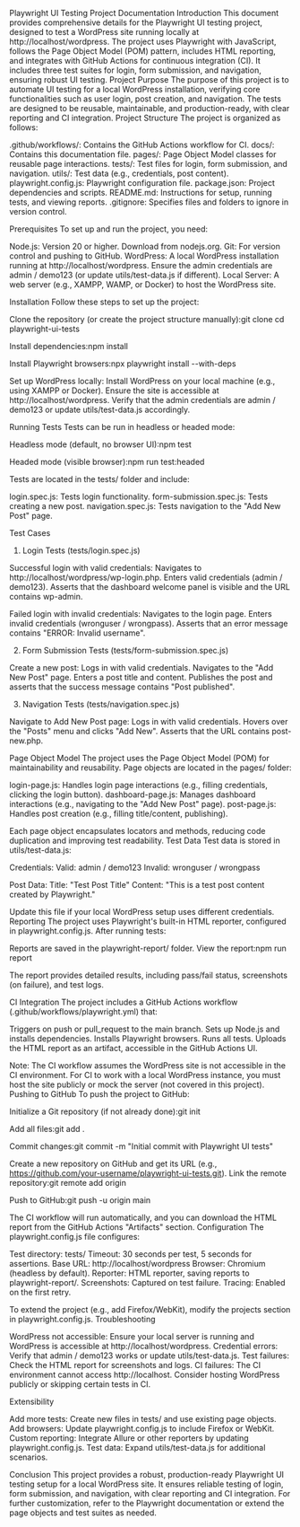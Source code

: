 Playwright UI Testing Project Documentation
Introduction
This document provides comprehensive details for the Playwright UI testing project, designed to test a WordPress site running locally at http://localhost/wordpress. The project uses Playwright with JavaScript, follows the Page Object Model (POM) pattern, includes HTML reporting, and integrates with GitHub Actions for continuous integration (CI). It includes three test suites for login, form submission, and navigation, ensuring robust UI testing.
Project Purpose
The purpose of this project is to automate UI testing for a local WordPress installation, verifying core functionalities such as user login, post creation, and navigation. The tests are designed to be reusable, maintainable, and production-ready, with clear reporting and CI integration.
Project Structure
The project is organized as follows:

.github/workflows/: Contains the GitHub Actions workflow for CI.
docs/: Contains this documentation file.
pages/: Page Object Model classes for reusable page interactions.
tests/: Test files for login, form submission, and navigation.
utils/: Test data (e.g., credentials, post content).
playwright.config.js: Playwright configuration file.
package.json: Project dependencies and scripts.
README.md: Instructions for setup, running tests, and viewing reports.
.gitignore: Specifies files and folders to ignore in version control.

Prerequisites
To set up and run the project, you need:

Node.js: Version 20 or higher. Download from nodejs.org.
Git: For version control and pushing to GitHub.
WordPress: A local WordPress installation running at http://localhost/wordpress. Ensure the admin credentials are admin / demo123 (or update utils/test-data.js if different).
Local Server: A web server (e.g., XAMPP, WAMP, or Docker) to host the WordPress site.

Installation
Follow these steps to set up the project:

Clone the repository (or create the project structure manually):git clone <repository-url>
cd playwright-ui-tests


Install dependencies:npm install


Install Playwright browsers:npx playwright install --with-deps


Set up WordPress locally:
Install WordPress on your local machine (e.g., using XAMPP or Docker).
Ensure the site is accessible at http://localhost/wordpress.
Verify that the admin credentials are admin / demo123 or update utils/test-data.js accordingly.



Running Tests
Tests can be run in headless or headed mode:

Headless mode (default, no browser UI):npm test


Headed mode (visible browser):npm run test:headed



Tests are located in the tests/ folder and include:

login.spec.js: Tests login functionality.
form-submission.spec.js: Tests creating a new post.
navigation.spec.js: Tests navigation to the "Add New Post" page.

Test Cases
1. Login Tests (tests/login.spec.js)

Successful login with valid credentials:
Navigates to http://localhost/wordpress/wp-login.php.
Enters valid credentials (admin / demo123).
Asserts that the dashboard welcome panel is visible and the URL contains wp-admin.


Failed login with invalid credentials:
Navigates to the login page.
Enters invalid credentials (wronguser / wrongpass).
Asserts that an error message contains "ERROR: Invalid username".



2. Form Submission Tests (tests/form-submission.spec.js)

Create a new post:
Logs in with valid credentials.
Navigates to the "Add New Post" page.
Enters a post title and content.
Publishes the post and asserts that the success message contains "Post published".



3. Navigation Tests (tests/navigation.spec.js)

Navigate to Add New Post page:
Logs in with valid credentials.
Hovers over the "Posts" menu and clicks "Add New".
Asserts that the URL contains post-new.php.



Page Object Model
The project uses the Page Object Model (POM) for maintainability and reusability. Page objects are located in the pages/ folder:

login-page.js: Handles login page interactions (e.g., filling credentials, clicking the login button).
dashboard-page.js: Manages dashboard interactions (e.g., navigating to the "Add New Post" page).
post-page.js: Handles post creation (e.g., filling title/content, publishing).

Each page object encapsulates locators and methods, reducing code duplication and improving test readability.
Test Data
Test data is stored in utils/test-data.js:

Credentials:
Valid: admin / demo123
Invalid: wronguser / wrongpass


Post Data:
Title: "Test Post Title"
Content: "This is a test post content created by Playwright."



Update this file if your local WordPress setup uses different credentials.
Reporting
The project uses Playwright's built-in HTML reporter, configured in playwright.config.js. After running tests:

Reports are saved in the playwright-report/ folder.
View the report:npm run report


The report provides detailed results, including pass/fail status, screenshots (on failure), and test logs.

CI Integration
The project includes a GitHub Actions workflow (.github/workflows/playwright.yml) that:

Triggers on push or pull_request to the main branch.
Sets up Node.js and installs dependencies.
Installs Playwright browsers.
Runs all tests.
Uploads the HTML report as an artifact, accessible in the GitHub Actions UI.

Note: The CI workflow assumes the WordPress site is not accessible in the CI environment. For CI to work with a local WordPress instance, you must host the site publicly or mock the server (not covered in this project).
Pushing to GitHub
To push the project to GitHub:

Initialize a Git repository (if not already done):git init


Add all files:git add .


Commit changes:git commit -m "Initial commit with Playwright UI tests"


Create a new repository on GitHub and get its URL (e.g., https://github.com/your-username/playwright-ui-tests.git).
Link the remote repository:git remote add origin <your-repo-url>


Push to GitHub:git push -u origin main



The CI workflow will run automatically, and you can download the HTML report from the GitHub Actions "Artifacts" section.
Configuration
The playwright.config.js file configures:

Test directory: tests/
Timeout: 30 seconds per test, 5 seconds for assertions.
Base URL: http://localhost/wordpress
Browser: Chromium (headless by default).
Reporter: HTML reporter, saving reports to playwright-report/.
Screenshots: Captured on test failure.
Tracing: Enabled on the first retry.

To extend the project (e.g., add Firefox/WebKit), modify the projects section in playwright.config.js.
Troubleshooting

WordPress not accessible: Ensure your local server is running and WordPress is accessible at http://localhost/wordpress.
Credential errors: Verify that admin / demo123 works or update utils/test-data.js.
Test failures: Check the HTML report for screenshots and logs.
CI failures: The CI environment cannot access http://localhost. Consider hosting WordPress publicly or skipping certain tests in CI.

Extensibility

Add more tests: Create new files in tests/ and use existing page objects.
Add browsers: Update playwright.config.js to include Firefox or WebKit.
Custom reporting: Integrate Allure or other reporters by updating playwright.config.js.
Test data: Expand utils/test-data.js for additional scenarios.

Conclusion
This project provides a robust, production-ready Playwright UI testing setup for a local WordPress site. It ensures reliable testing of login, form submission, and navigation, with clear reporting and CI integration. For further customization, refer to the Playwright documentation or extend the page objects and test suites as needed.